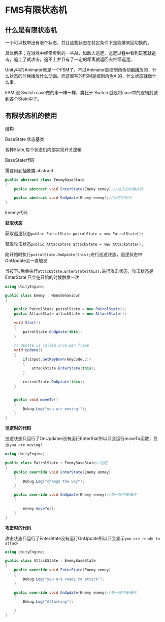 # FMS有限状态机



## 什么是有限状态机

一个可以枚举出有限个状态，并且这些状态在特定条件下是能够来回切换的。



具体例子：在游戏中经常看到的一些AI，如敌人巡逻，巡逻过程中看到玩家就追击，追上了就攻击，追不上并且有了一定的距离就返回去继续巡逻。



Unity中的Animator就是一个FSM了，不过Animator是控制角色动画播放的，什么状态的时候播放什么动画。而这里写的FSM是控制角色AI的，什么状态就做什么事。



FSM 跟 Switch case做的事一样一样，类比于 Switch 就是将case中的逻辑封装到各个State中了。



## 有限状态机的使用

结构

BaseState 状态基类

各种State,每个状态机内部实现开关逻辑



BaseState代码

需要用到抽象类 abstract

```c#
public abstract class EnemyBaseState
{
    public abstract void EnterState(Enemy enmey);//进入的时候执行

    public abstract void OnUpdate(Enemy enemy);//状态中执行
}


```



Enemy代码

**获取状态**

获取巡逻状态`public PatrolState patrolState = new PatrolState();`

获取攻击状态`public AttackState attackState = new AttackState();`

刚开始时执行`patrolState.OnUpdate(this);`进行巡逻状态，巡逻状态中OnUpdate会一直触发

当按下J后会执行`attackState.EnterState(this);`进行攻击状态，攻击状态是EnterState 只会在开始的时候触发一次

```C#
using UnityEngine;

public class Enemy : MonoBehaviour
{

    public PatrolState patrolState = new PatrolState();
    public AttackState attackState = new AttackState();
    
    void Start()
    {
        patrolState.OnUpdate(this);
    }

    // Update is called once per frame
    void Update()
    {
        if(Input.GetKeyDown(KeyCode.J))
        {
        	attackState.EnterState(this);
        }

        currentState.OnUpdate(this);
    }


    public void moveTo()
    {
        Debug.Log("you are moving!");
    }
}
```





**巡逻时的代码**

巡逻状态只运行了OnUpdatee没有运行EnterStat所以只会运行moveTo函数，显示`you are moving!`

```c#
using UnityEngine;

public class PatrolState : EnemyBaseState//巡逻
{
    public override void EnterState(Enemy enmey)
    {
        Debug.Log("change the way");
    }

    public override void OnUpdate(Enemy enemy)//每一帧不断循环
    {
        
        enemy.moveTo();
    }
}
```



**攻击时的代码**

攻击状态只运行了EnterState没有运行OnUpdate所以只会显示`you are ready to attack`

```C#
using UnityEngine;

public class AttackState : EnemyBaseState
{
    public override void EnterState(Enemy enmey)
    {
        Debug.Log("you are ready to attack");
    }

    public override void OnUpdate(Enemy enemy)//每一帧不断循环
    {
        Debug.Log("Attacking");

    }
}

```

